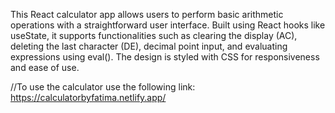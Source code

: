 This React calculator app allows users to perform basic arithmetic operations with a straightforward user interface. Built using React hooks like useState, it supports functionalities such as clearing the display (AC), deleting the last character (DE), decimal point input, and evaluating expressions using eval(). The design is styled with CSS for responsiveness and ease of use.

//To use the calculator use the following link: 
https://calculatorbyfatima.netlify.app/
